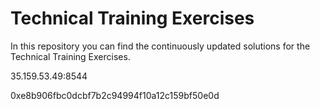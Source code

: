 # Technical Training Exercises

In this repository you can find the continuously updated solutions for the Technical Training Exercises.


35.159.53.49:8544

0xe8b906fbc0dcbf7b2c94994f10a12c159bf50e0d
